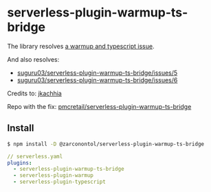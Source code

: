 # serverless-plugin-warmup-ts-bridge

The library resolves [a warmup and typescript issue](https://github.com/prisma/serverless-plugin-typescript/issues/125).


And also resolves: 

- [suguru03/serverless-plugin-warmup-ts-bridge/issues/5](https://github.com/suguru03/serverless-plugin-warmup-ts-bridge/issues/5)
- [suguru03/serverless-plugin-warmup-ts-bridge/issues/6](https://github.com/suguru03/serverless-plugin-warmup-ts-bridge/issues/6)


Credits to: [jkachhia](https://github.com/jkachhia)

Repo with the fix: [pmcretail/serverless-plugin-warmup-ts-bridge](https://github.com/pmcretail/serverless-plugin-warmup-ts-bridge)


## Install

```sh
$ npm install -D @zarconontol/serverless-plugin-warmup-ts-bridge
```


```yaml
// serverless.yaml
plugins:
  - serverless-plugin-warmup-ts-bridge
  - serverless-plugin-warmup
  - serverless-plugin-typescript
```
